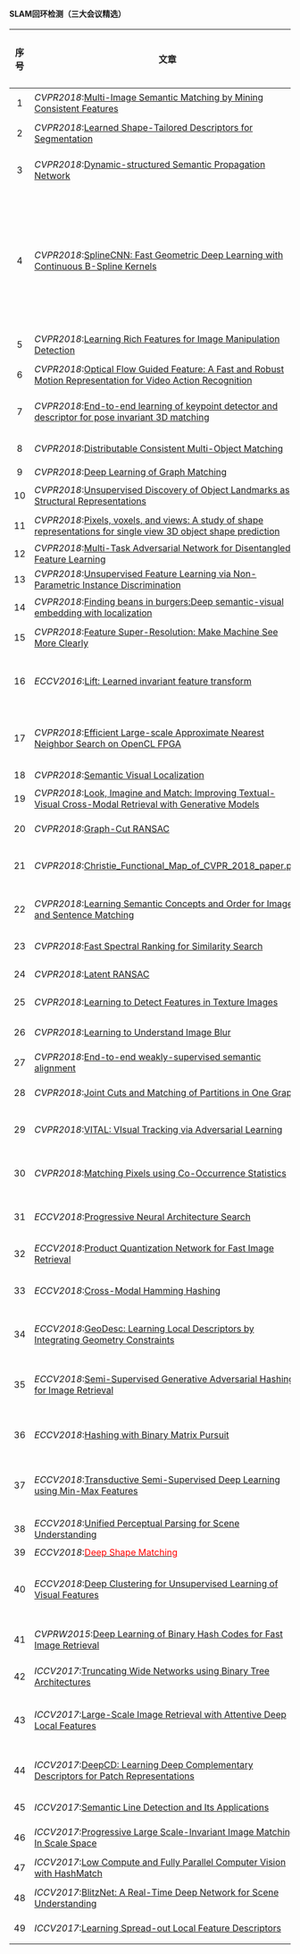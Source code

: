 #### SLAM回环检测（三大会议精选）

| <center>序号</center> | <center>文章</center>                                        | <center>特点</center>          |                  <center>是否开源</center>                   | <center>备注</center>                                        |
| :-------------------: | :----------------------------------------------------------- | :----------------------------- | :----------------------------------------------------------: | ------------------------------------------------------------ |
|           1           | *CVPR2018*:[Multi-Image Semantic Matching by Mining Consistent Features](papers/Wang_Multi-Image_Semantic_Matching_CVPR_2018_paper.pdf) | 语义图像匹配                   |                              否                              |                                                              |
|           2           | *CVPR2018*:[Learned Shape-Tailored Descriptors for Segmentation](papers/Khan_Learned_Shape-Tailored_Descriptors_CVPR_2018_paper.pdf) | 形状描述符                     |                              否                              |                                                              |
|           3           | *CVPR2018*:[Dynamic-structured Semantic Propagation Network](papers/Liang_Dynamic-Structured_Semantic_Propagation_CVPR_2018_paper.pdf) | 动态结构语义传播网络           |                              否                              |                                                              |
|           4           | *CVPR2018*:[SplineCNN: Fast Geometric Deep Learning with Continuous B-Spline Kernels](papers/Fey_SplineCNN_Fast_Geometric_CVPR_2018_paper.pdf) | 几何深度学习                   |      [是](https://github.com/rusty1s/pytorch_geometric)      | [几何深度学习](http://www.yidianzixun.com/article/0J3c2xqi)两大技术 |
|           5           | *CVPR2018*:[Learning Rich Features for Image Manipulation Detection](papers/Zhou_Learning_Rich_Features_CVPR_2018_paper.pdf) | 图像篡改检测                   |                              否                              |                                                              |
|           6           | *CVPR2018*:[Optical Flow Guided Feature: A Fast and Robust Motion Representation for Video Action Recognition](papers/Sun_Optical_Flow_Guided_CVPR_2018_paper.pdf) | 光流加速特征提取               | [是](https://github.com/kevin-ssy/Optical-Flow-Guided-Feature) |                                                              |
|           7           | *CVPR2018*:[End-to-end learning of keypoint detector and descriptor for pose invariant 3D matching](papers/Georgakis_End-to-End_Learning_of_CVPR_2018_paper.pdf) | 3d端到端特征检测与描述         |                              否                              |                                                              |
|           8           | *CVPR2018*:[Distributable Consistent Multi-Object Matching](papers/Hu_Distributable_Consistent_Multi-Object_CVPR_2018_paper.pdf) | 多对象匹配                     |                              否                              |                                                              |
|           9           | *CVPR2018*:[Deep Learning of Graph Matching](papers/Zanfir_Deep_Learning_of_CVPR_2018_paper.pdf) | 图匹配                         |                              否                              |                                                              |
|          10           | *CVPR2018*:[Unsupervised Discovery of Object Landmarks as Structural Representations](paper/Zhang_Unsupervised_Discovery_of_CVPR_2018_paper.pdf) | 目标结构描述                   |                              否                              |                                                              |
|          11           | *CVPR2018*:[Pixels, voxels, and views: A study of shape representations for single view 3D object shape prediction](Shin_Pixels_Voxels_and_CVPR_2018_paper.pdf) | 3d形状表达                     | [是](https://www.ics.uci.edu/~daeyuns/pixels-voxels-views/)  |                                                              |
|          12           | *CVPR2018*:[Multi-Task Adversarial Network for Disentangled Feature Learning](papers/Liu_Multi-Task_Adversarial_Network_CVPR_2018_paper.pdf) | 特征学习                       |                              否                              |                                                              |
|          13           | *CVPR2018*:[Unsupervised Feature Learning via Non-Parametric Instance Discrimination](papers/Wu_Unsupervised_Feature_Learning_CVPR_2018_paper.pdf) | 特征学习                       |                              否                              |                                                              |
|          14           | *CVPR2018*:[Finding beans in burgers:Deep semantic-visual embedding with localization](papers/Engilberge_Finding_Beans_in_CVPR_2018_paper.pdf) | 语义信息促进定位               |                              否                              |                                                              |
|          15           | *CVPR2018*:[Feature Super-Resolution: Make Machine See More Clearly](papers/Tan_Feature_Super-Resolution_Make_CVPR_2018_paper.pdf) | 超像素特征                     |                              否                              |                                                              |
|          16           | *ECCV2016*:[Lift: Learned invariant feature transform](papers/Yi2016_Chapter_LIFTLearnedInvariantFeatureTra.pdf) | LIFT特征比SIFT匹配度更高       |                              是                              |                                                              |
|          17           | *CVPR2018*:[Efficient Large-scale Approximate Nearest Neighbor Search on OpenCL FPGA](papers/Zhang_Efficient_Large-Scale_Approximate_CVPR_2018_paper.pdf) | 基于ANN的大场景搜索方法        |                              否                              |                                                              |
|          18           | *CVPR2018*:[Semantic Visual Localization](papers/Schonberger_Semantic_Visual_Localization_CVPR_2018_paper.pdf) | 语义定位                       |                              否                              |                                                              |
|          19           | *CVPR2018*:[Look, Imagine and Match: Improving Textual-Visual Cross-Modal Retrieval with Generative Models](papers/Gu_Look_Imagine_and_CVPR_2018_paper.pdf) | 跨模态检索                     |                              否                              |                                                              |
|          20           | *CVPR2018*:[Graph-Cut RANSAC](papers/Barath_Graph-Cut_RANSAC_CVPR_2018_paper.pdf) | 鲁棒状态估计方法               |       [是](https://github.com/danini/graph-cut-ransac)       |                                                              |
|          21           | *CVPR2018*:[Christie_Functional_Map_of_CVPR_2018_paper.pdf](papers/Christie_Functional_Map_of_CVPR_2018_paper.pdf) | 数据集，世界功能地图           |                [是](https://github.com/fMoW)                 |                                                              |
|          22           | *CVPR2018*:[Learning Semantic Concepts and Order for Image and Sentence Matching](Huang_Learning_Semantic_Concepts_CVPR_2018_paper.pdf) | 语义匹配（图像和句子）         |                              否                              |                                                              |
|          23           | *CVPR2018*:[Fast Spectral Ranking for Similarity Search](Iscen_Fast_Spectral_Ranking_CVPR_2018_paper.pdf) | 相似度搜索                     |                              否                              |                                                              |
|          24           | *CVPR2018*:[Latent RANSAC](Korman_Latent_RANSAC_CVPR_2018_paper.pdf) | Latent RANSAC                  |          [是](https://github.com/rlit/LatentRANSAC)          |                                                              |
|          25           | *CVPR2018*:[Learning to Detect Features in Texture Images](Zhang_Learning_to_Detect_CVPR_2018_paper.pdf) | 纹理图片特征检测               |                              否                              |                                                              |
|          26           | *CVPR2018*:[Learning to Understand Image Blur](Zhang_Learning_to_Understand_CVPR_2018_paper.pdf) | 模糊图像理解                   |  [“是”](https://github.com/Lotuslisa/Understand_Image_Blur)  |                                                              |
|          27           | *CVPR2018*:[End-to-end weakly-supervised semantic alignment](papers/Rocco_End-to-End_Weakly-Supervised_Semantic_CVPR_2018_paper.pdf) | 弱监督语义匹配                 |                              否                              |                                                              |
|          28           | *CVPR2018*:[Joint Cuts and Matching of Partitions in One Graph](papers/Yu_Joint_Cuts_and_CVPR_2018_paper.pdf) | 图割和图匹配联合               |                              否                              |                                                              |
|          29           | *CVPR2018*:[VITAL: VIsual Tracking via Adversarial Learning](papers/Song_VITAL_VIsual_Tracking_CVPR_2018_paper.pdf) | 利用对抗学习进行视觉跟踪       |    [是](https://ybsong00.github.io/cvpr18_tracking/index)    |                                                              |
|          30           | *CVPR2018*:[Matching Pixels using Co-Occurrence Statistics](Kat_Matching_Pixels_Using_CVPR_2018_paper.pdf) | 利用统计学方法匹配像素         |                              否                              |                                                              |
|          31           | *ECCV2018*:[Progressive Neural Architecture Search](papers/Chenxi_Liu_Progressive_Neural_Architecture_ECCV_2018_paper.pdf) | 利用增强学习进行搜索           |                              有                              |                                                              |
|          32           | *ECCV2018*:[Product Quantization Network for Fast Image Retrieval](papers/Tan_Yu_Product_Quantization_Network_ECCV_2018_paper.pdf) | 快速图像搜索                   |                              否                              |                                                              |
|          33           | *ECCV2018*:[Cross-Modal Hamming Hashing](papers/Yue_Cao_Cross-Modal_Hamming_Hashing_ECCV_2018_paper.pdf) | 跨模态哈希汉明搜索             |                              否                              |                                                              |
|          34           | *ECCV2018*:[GeoDesc: Learning Local Descriptors by Integrating Geometry Constraints](papers/Zixin_Luo_Learning_Local_Descriptors_ECCV_2018_paper.pdf) | 利用几何约束的局部描述子       |                              否                              |                                                              |
|          35           | *ECCV2018*:[Semi-Supervised Generative Adversarial Hashing for Image Retrieval](papers/Guanan_Wang_Semi-Supervised_Generative_Adversarial_ECCV_2018_paper.pdf) | 半监督对抗哈希算法用于图像检索 |                              否                              |                                                              |
|          36           | *ECCV2018*:[Hashing with Binary Matrix Pursuit](papers/Fatih_Cakir_Hashing_with_Binary_ECCV_2018_paper.pdf) | 利用二进制矩阵跟踪的哈希       |                              否                              |                                                              |
|          37           | *ECCV2018*:[Transductive Semi-Supervised Deep Learning using Min-Max Features](papers/Weiwei_Shi_Transductive_Semi-Supervised_Deep_ECCV_2018_paper.pdf) | 基于大小特征的的半监督学习     |                              否                              |                                                              |
|          38           | *ECCV2018*:[Unified Perceptual Parsing for Scene Understanding](papers/Tete_Xiao_Unified_Perceptual_Parsing_ECCV_2018_paper.pdf) | 统一的场景感知                 |     [是](https://github.com/CSAILVision/unifiedparsing)      |                                                              |
|          39           | *ECCV2018*:[<font color=#ff0000>Deep Shape Matching</font>](papers/Filip_Radenovic_Deep_Shape_Matching_ECCV_2018_paper.pdf) | 形状匹配                       |       [是](http://cmp.felk.cvut.cz/cnnimageretrieval/)       |                                                              |
|          40           | *ECCV2018*:[Deep Clustering for Unsupervised Learning of Visual Features](papers/Mathilde_Caron_Deep_Clustering_for_ECCV_2018_paper.pdf) | 将聚类引入CNN的参数学习中      |                              否                              |                                                              |
|          41           | *CVPRW2015*:[Deep Learning of Binary Hash Codes for Fast Image Retrieval](papers/cvprw15_Deep_Learning_of_Binary_Hash_Codes_for_Fast_Image_Retrieval.pdf) | 二进制哈希快速图像检索         |     [是](https://github.com/kevinlin311tw/caffe-cvprw15)     |                                                              |
|          42           | *ICCV2017*:[Truncating Wide Networks using Binary Tree Architectures](papers/Zhang_Truncating_Wide_Networks_ICCV_2017_paper.pdf) | 二进制树网络架构               |         [是](https://github.com/ZhangVision/bitnet)          |                                                              |
|          43           | *ICCV2017*:[Large-Scale Image Retrieval with Attentive Deep Local Features](papers/Noh_Large-Scale_Image_Retrieval_ICCV_2017_paper.pdf) | 利用局部特征进行大规模图像检索 |                              否                              |                                                              |
|          44           | *ICCV2017*:[DeepCD: Learning Deep Complementary Descriptors for Patch Representations](papers/Yang_DeepCD_Learning_Deep_ICCV_2017_paper.pdf) | 进行互补学习的描述符           |          [是](https://github.com/shamangary/DeepCD)          |                                                              |
|          45           | *ICCV2017*:[Semantic Line Detection and Its Applications](papers/Lee_Semantic_Line_Detection_ICCV_2017_paper.pdf) | 语义线检测                     |                              否                              |                                                              |
|          46           | *ICCV2017*:[Progressive Large Scale-Invariant Image Matching In Scale Space](papers/Zhou_Progressive_Large_Scale-Invariant_ICCV_2017_paper.pdf) | 尺度不变图像匹配               |                              否                              |                                                              |
|          47           | *ICCV2017*:[Low Compute and Fully Parallel Computer Vision with HashMatch](papers/Fanello_Low_Compute_and_ICCV_2017_paper.pdf) | 低复杂度哈希匹配               |                              否                              |                                                              |
|          48           | *ICCV2017*:[BlitzNet: A Real-Time Deep Network for Scene Understanding](papers/Dvornik_BlitzNet_A_Real-Time_ICCV_2017_paper.pdf) | 实时场景理解                   |      [是](http://thoth.inrialpes.fr/research/blitznet/)      |                                                              |
|          49           | *ICCV2017*:[Learning Spread-out Local Feature Descriptors](papers/Zhang_Learning_Spread-Out_Local_ICCV_2017_paper.pdf) | 局部特征描述子                 |            [是](https://github.com/ColumbiaDVMM/)            |                                                              |

